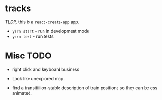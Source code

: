 # tracks

*TLDR,* this is a `react-create-app` app.

- `yarn start` - run in development mode
- `yarn test` - run tests

# Misc TODO

- right click and keyboard business

- Look like unexplored map.
- find a transitiiiion-stable description of train positions so they can be css animated.
